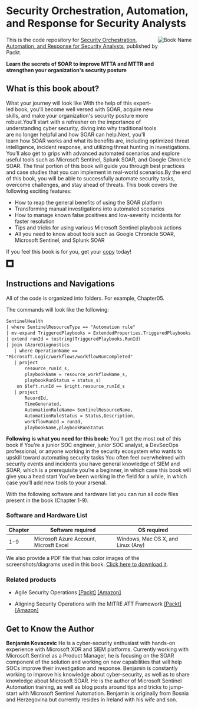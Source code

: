 # Security Orchestration, Automation, and Response for Security Analysts

<a href="https://www.packtpub.com/product/Security-Orchestration-Automation-and-Response-for-Security-Analysts/9781803242910"><img src="https://m.media-amazon.com/images/I/41TMVPSVEzL.jpg" alt="Book Name" height="256px" align="right"></a>

This is the code repository for [Security Orchestration, Automation, and Response for Security Analysts](https://www.packtpub.com/product/Security-Orchestration-Automation-and-Response-for-Security-Analysts/9781803242910), published by Packt.

**Learn the secrets of SOAR to improve MTTA and MTTR and strengthen your organization's security posture**

## What is this book about?
What your journey will look like With the help of this expert-led book, you’ll become well versed with SOAR, acquire new skills, and make your organization's security posture more robust.You’ll start with a refresher on the importance of understanding cyber security, diving into why traditional tools are no longer helpful and how SOAR can help.Next, you’ll learn how SOAR works and what its benefits are, including optimized threat intelligence, incident response, and utilizing threat hunting in investigations.
You’ll also get to grips with advanced automated scenarios and explore useful tools such as Microsoft Sentinel, Splunk SOAR, and Google Chronicle SOAR. The final portion of this book will guide you through best practices and case studies that you can implement in real-world scenarios.By the end of this book, you will be able to successfully automate security tasks, overcome challenges, and stay ahead of threats.
This book covers the following exciting features: 
* How to reap the general benefits of using the SOAR platform
* Transforming manual investigations into automated scenarios
* How to manage known false positives and low-severity incidents for faster resolution
* Tips and tricks for using various Microsoft Sentinel playbook actions
* All you need to know about tools such as Google Chronicle SOAR, Microsoft Sentinel, and Splunk SOAR

If you feel this book is for you, get your [copy](https://www.amazon.com/Security-Orchestration-Automation-Response-Analysts-ebook/dp/B0BMLZW114) today!

<a href="https://www.packtpub.com/?utm_source=github&utm_medium=banner&utm_campaign=GitHubBanner"><img src="https://raw.githubusercontent.com/PacktPublishing/GitHub/master/GitHub.png" alt="https://www.packtpub.com/" border="5" /></a>

## Instructions and Navigations
All of the code is organized into folders. For example, Chapter05.

The commands will look like the following:
```
SentinelHealth
| where SentinelResourceType == "Automation rule"
| mv-expand TriggeredPlaybooks = ExtendedProperties.TriggeredPlaybooks
| extend runId = tostring(TriggeredPlaybooks.RunId)
| join (AzureDiagnostics
   | where OperationName == "Microsoft.Logic/workflows/workflowRunCompleted"
   | project
       resource_runId_s,
       playbookName = resource_workflowName_s,
       playbookRunStatus = status_s)
    on $left.runId == $right.resource_runId_s
   | project
       RecordId,
       TimeGenerated,
       AutomationRuleName= SentinelResourceName,
       AutomationRuleStatus = Status,Description,
       workflowRunId = runId,
       playbookName,playbookRunStatus

```

**Following is what you need for this book:**
You'll get the most out of this book if You're a junior SOC engineer, junior SOC analyst, a DevSecOps professional, or anyone working in the security ecosystem who wants to upskill toward automating security tasks
You often feel overwhelmed with security events and incidents you have general knowledge of SIEM and SOAR, which is a prerequisite you’re a beginner, in which case this book will give you a head start
You’ve been working in the field for a while, in which case you’ll add new tools to your arsenal. 

With the following software and hardware list you can run all code files present in the book (Chapter 1-9).

### Software and Hardware List

| Chapter  | Software required                                         | OS required                       |
| -------- | ----------------------------------------------------------| ----------------------------------|
| 1-9      | Microsoft Azure Account, Microsft Excel                   | Windows, Mac OS X, and Linux (Any)|


We also provide a PDF file that has color images of the screenshots/diagrams used in this book. [Click here to download it](https://packt.link/Uz9ge).

### Related products <Other books you may enjoy>
* Agile Security Operations [[Packt]](https://www.packtpub.com/product/agile-security-operations/9781801815512) [[Amazon]](https://www.amazon.com/Agile-Security-Operations-Engineering-detection/dp/1801815518)

* Aligning Security Operations with the MITRE ATT Framework [[Packt]](https://www.packtpub.com/product/aligning-security-operations-with-the-mitre-attck-framework/9781804614266) [[Amazon]](https://www.amazon.com/Aligning-Security-Operations-MITRE-Framework/dp/1804614262)

## Get to Know the Author
**Benjamin Kovacevic**
He is a cyber-security enthusiast with hands-on experience with Microsoft XDR and SIEM platforms. Currently working with Microsoft Sentinel as a Product Manager, he is focusing on the SOAR component of the solution and working on new capabilities that will help SOCs improve their investigation and response. Benjamin is constantly working to improve his knowledge about cyber-security, as well as to share knowledge about Microsoft SOAR. He is the author of Microsoft Sentinel Automation training, as well as blog posts around tips and tricks to jump-start with Microsoft Sentinel Automation.
Benjamin is originally from Bosnia and Herzegovina but currently resides in Ireland with his wife and son.
